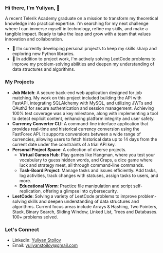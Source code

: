 ### Hi there, I'm Yuliyan, 👋

A recent Telerik Academy graduate on a mission to transform my theoretical knowledge into practical expertise. I'm searching for my next challenge where I can immerse myself in technology, refine my skills, and make a tangible impact. Ready to take the leap and grow with a team that values innovation and collaboration.

- 🔭 I’m currently developing personal projects to keep my skills sharp and exploring new Python libraries.
- 🌱 In addition to project work, I'm actively solving LeetCode problems to improve my problem-solving abilities and deepen my understanding of data structures and algorithms.

### My Projects
- **Job Match**: A secure back-end web application designed for job matching. My work on this project included building the API with FastAPI, integrating SQLAlchemy with MySQL, and utilizing JWTs and OAuth2 for secure authentication and session management. Achieving 100% test coverage was a key milestone, along with implementing a tool to detect explicit content, enhancing platform integrity and user safety.
- **Currency Converter CLI**: A command-line interface application that provides real-time and historical currency conversion using the FastForex API. It supports conversions between a wide range of currencies, allowing users to fetch historical data up to 14 days from the current date under the constraints of a trial API key.
- **Personal Project Space**: A collection of diverse projects.
  - **Virtual Games Hub**: Play games like Hangman, where you test your vocabulary to guess hidden words, and Craps, a dice game where luck and strategy meet, all through command-line commands.
  - **Task-Board Project**: Manage tasks and issues efficiently. Add tasks, log activities, track changes with statuses, assign tasks to users, and more.
  - **Educational Worm**: Practice file manipulation and script self-replication, offering a glimpse into cybersecurity.
- **LeetCode**: Solving a variety of LeetCode problems to improve problem-solving skills and deepen understanding of data structures and algorithms. Current focus areas include Arrays & Hashing, Two Pointers, Stack, Binary Search, Sliding Window, Linked List, Trees and Databases. 100+ problems solved.

### Let's Connect
- LinkedIn: [Yuliyan Stoilov](www.linkedin.com/in/yuliyan-stoilov)
- Email: yuliyanstoilov@gmail.com

<!--
**GLion31023/GLion31023** is a ✨ _special_ ✨ repository because its `README.md` (this file) appears on your GitHub profile.

Here are some ideas to get you started:

- 🔭 I’m currently working on ...
- 🌱 I’m currently learning ...
- 👯 I’m looking to collaborate on ...
- 🤔 I’m looking for help with ...
- 💬 Ask me about ...
- 📫 How to reach me: ...
- 😄 Pronouns: ...
- ⚡ Fun fact: ...
-->
